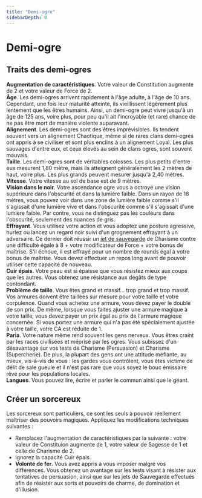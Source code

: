 ```yaml
---
title: "Demi-ogre"
sidebarDepth: 0
---
```

# Demi-ogre
## Traits des demi-ogres

**Augmentation de caractéristiques**. Votre valeur de Constitution augmente de 2 et votre valeur de Force de 2.  
**Âge**. Les demi-ogres arrivent rapidement à l'âge adulte, à l'âge de 10 ans. Cependant, une fois leur maturité atteinte, ils vieillissent légèrement plus lentement que les êtres humains. Ainsi, un demi-ogre peut vivre jusqu'à un âge de 125 ans, voire plus, pour peu qu'il ait l'incroyable (et rare) chance de ne pas être mort de manière violente auparavant.  
**Alignement**. Les demi-ogres sont des êtres imprévisibles. Ils tendent souvent vers un alignement Chaotique, même si de rares clans demi-ogres ont appris à se civiliser et sont plus enclins à un alignement Loyal. Les plus sauvages d'entre eux, et ceux élevés au sein de clans ogres, sont souvent mauvais.  
**Taille**. Les demi-ogres sont de véritables colosses. Les plus petits d'entre eux mesurent 1,80 mètre, mais ils atteignent généralement les 2 mètres de haut, voire plus. Les plus grands peuvent mesurer jusqu'à 2,40 mètres.  
**Vitesse**. Votre vitesse au sol de base est de 9 mètres.  
**Vision dans le noir**. Votre ascendance ogre vous a octroyé une vision supérieure dans l'obscurité et dans la lumière faible. Dans un rayon de 18 mètres, vous pouvez voir dans une zone de lumière faible comme s'il s'agissait d'une lumière vive et dans l'obscurité comme s'il s'agissait d'une lumière faible. Par contre, vous ne distinguez pas les couleurs dans l'obscurité, seulement des nuances de gris.  
**Effrayant**. Vous utilisez votre action et vous adoptez une posture agressive, hurlez ou lancez un regard noir suivi d'un grognement effrayant à un adversaire. Ce dernier doit réussir un [jet de sauvegarde](/utiliser-les-caracteristiques#jets-de-sauvegarde) de Charisme contre une difficulté égale à 8 + votre modificateur de Force + votre bonus de maîtrise. S'il échoue, il est effrayé pour un nombre de rounds égal à votre bonus de maîtrise. Vous devez effectuer un repos long avant de pouvoir utiliser cette capacité de nouveau.  
**Cuir épais**. Votre peau est si épaisse que vous résistez mieux aux coups que les autres. Vous obtenez une résistance aux dégâts de type contondant.  
**Problème de taille**. Vous êtes grand et massif... trop grand et trop massif. Vos armures doivent être taillées sur mesure pour votre taille et votre corpulence. Quand vous achetez une armure, vous devez payer le double de son prix. De même, lorsque vous faites ajuster une armure magique à votre taille, vous devez payer un prix égal au prix de l'armure magique concernée. Si vous portez une armure qui n'a pas été spécialement ajustée à votre taille, votre CA est réduite de 1.  
**Paria**. Votre nature même rend souvent les gens nerveux. Vous êtres craint par les races civilisées et méprisé par les ogres. Vous subissez d'un désavantage sur vos tests de Charisme (Persuasion) et Charisme (Supercherie). De plus, la plupart des gens ont une attitude méfiante, au mieux, vis-à-vis de vous : les gardes vous contrôlent, vous êtes victime de délit de sale gueule et il n'est pas rare que vous soyez le bouc émissaire rêvé pour les populations locales.  
**Langues**. Vous pouvez lire, écrire et parler le commun ainsi que le géant.

## Créer un sorcereux
Les sorcereux sont particuliers, ce sont les seuls à pouvoir réellement maîtriser des pouvoirs magiques. Appliquez les modifications techniques suivantes :
* Remplacez l'augmentation de caractéristiques par la suivante : votre valeur de Constituion augmente de 1, votre valeur de Sagesse de 1 et celle de Charisme de 2.
* Ignorez la capacité Cuir épais.
* **Volonté de fer**. Vous avez appris à vous imposer malgré vos différences. Vous obtenez un avantage sur les tests visant à résister aux tentatives de persuasion, ainsi que sur les jets de Sauvegarde effectués afin de résister aux sorts et pouvoirs de charme, de domination et d'illusion.
